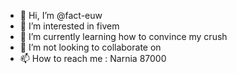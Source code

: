 - 👋 Hi, I’m @fact-euw
- 👀 I’m interested in fivem
- 🌱 I’m currently learning how to convince my crush
- 💞️ I’m not looking to collaborate on
- 📫 How to reach me : Narnia 87000

<!---
fact-euw/fact-euw is a ✨ special ✨ repository because its `README.md` (this file) appears on your GitHub profile.
You can click the Preview link to take a look at your changes.
--->
